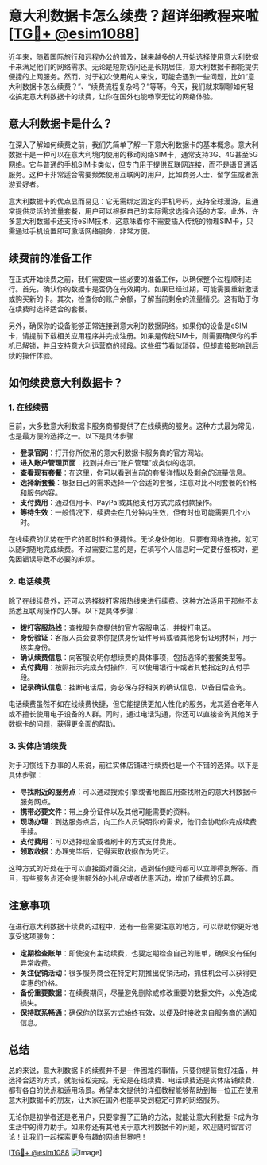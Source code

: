 # 意大利数据卡怎么续费？超详细教程来啦[[TG💪+ @esim1088](https://t.me/s/esim1088)]

近年来，随着国际旅行和远程办公的普及，越来越多的人开始选择使用意大利数据卡来满足他们的网络需求。无论是短期访问还是长期居住，意大利数据卡都能提供便捷的上网服务。然而，对于初次使用的人来说，可能会遇到一些问题，比如“意大利数据卡怎么续费？”、“续费流程复杂吗？”等等。今天，我们就来聊聊如何轻松搞定意大利数据卡的续费，让你在国外也能畅享无忧的网络体验。

## 意大利数据卡是什么？

在深入了解如何续费之前，我们先简单了解一下意大利数据卡的基本概念。意大利数据卡是一种可以在意大利境内使用的移动网络SIM卡，通常支持3G、4G甚至5G网络。它与普通的手机SIM卡类似，但专门用于提供互联网连接，而不是语音通话服务。这种卡非常适合需要频繁使用互联网的用户，比如商务人士、留学生或者旅游爱好者。

意大利数据卡的优点显而易见：它无需绑定固定的手机号码，支持全球漫游，且通常提供灵活的流量套餐，用户可以根据自己的实际需求选择合适的方案。此外，许多意大利数据卡还支持eSIM技术，这意味着你不需要插入传统的物理SIM卡，只需通过手机设置即可激活网络服务，非常方便。

## 续费前的准备工作

在正式开始续费之前，我们需要做一些必要的准备工作，以确保整个过程顺利进行。首先，确认你的数据卡是否仍在有效期内。如果已经过期，可能需要重新激活或购买新的卡。其次，检查你的账户余额，了解当前剩余的流量情况。这有助于你在续费时选择适合的套餐。

另外，确保你的设备能够正常连接到意大利的数据网络。如果你的设备是eSIM卡，请提前下载相关应用程序并完成注册。如果是传统SIM卡，则需要确保你的手机已解锁，并且支持意大利运营商的频段。这些细节看似琐碎，但却直接影响到后续的操作体验。

## 如何续费意大利数据卡？

### 1. 在线续费

目前，大多数意大利数据卡服务商都提供了在线续费的服务。这种方式最为常见，也是最方便的选择之一。以下是具体步骤：

- **登录官网**：打开你所使用的意大利数据卡服务商的官方网站。
- **进入账户管理页面**：找到并点击“账户管理”或类似的选项。
- **查看现有套餐**：在这里，你可以看到当前的套餐详情以及剩余的流量信息。
- **选择新套餐**：根据自己的需求选择一个合适的套餐，注意对比不同套餐的价格和服务内容。
- **支付费用**：通过信用卡、PayPal或其他支付方式完成付款操作。
- **等待生效**：一般情况下，续费会在几分钟内生效，但有时也可能需要几个小时。

在线续费的优势在于它的即时性和便捷性。无论身处何地，只要有网络连接，就可以随时随地完成续费。不过需要注意的是，在填写个人信息时一定要仔细核对，避免因错误导致不必要的麻烦。

### 2. 电话续费

除了在线续费外，还可以选择拨打客服热线来进行续费。这种方法适用于那些不太熟悉互联网操作的人群。以下是具体步骤：

- **拨打客服热线**：查找服务商提供的官方客服电话，并拨打电话。
- **身份验证**：客服人员会要求你提供身份证件号码或者其他身份证明材料，用于核实身份。
- **确认续费信息**：向客服说明你想续费的具体事项，包括选择的套餐类型等。
- **支付费用**：按照指示完成支付操作，可以使用银行卡或者其他指定的支付手段。
- **记录确认信息**：挂断电话后，务必保存好相关的确认信息，以备日后查询。

电话续费虽然不如在线续费快捷，但它能提供更加人性化的服务，尤其适合老年人或不擅长使用电子设备的人群。同时，通过电话沟通，你还可以直接咨询其他关于数据卡的问题，获得更全面的帮助。

### 3. 实体店铺续费

对于习惯线下办事的人来说，前往实体店铺进行续费也是一个不错的选择。以下是具体步骤：

- **寻找附近的服务点**：可以通过搜索引擎或者地图应用查找附近的意大利数据卡服务网点。
- **携带必要文件**：带上身份证件以及其他可能需要的资料。
- **现场办理**：到达服务点后，向工作人员说明你的需求，他们会协助你完成续费手续。
- **支付费用**：可以选择现金或者刷卡的方式支付费用。
- **领取收据**：办理完毕后，记得索取收据作为凭证。

这种方式的好处在于可以直接面对面交流，遇到任何疑问都可以立即得到解答。而且，有些服务点还会提供额外的小礼品或者优惠活动，增加了续费的乐趣。

## 注意事项

在进行意大利数据卡续费的过程中，还有一些需要注意的地方，可以帮助你更好地享受这项服务：

- **定期检查账单**：即使没有主动续费，也要定期检查自己的账单，确保没有任何异常收费。
- **关注促销活动**：很多服务商会在特定时期推出促销活动，抓住机会可以获得更实惠的价格。
- **备份重要数据**：在续费期间，尽量避免删除或修改重要的数据文件，以免造成损失。
- **保持联系畅通**：确保你的联系方式始终有效，以便及时接收来自服务商的通知信息。

## 总结

总的来说，意大利数据卡的续费并不是一件困难的事情，只要你提前做好准备，并选择合适的方式，就能轻松完成。无论是在线续费、电话续费还是实体店铺续费，都有各自的优点和适用场景。希望本文提供的详细教程能够帮助到每一位正在使用意大利数据卡的朋友，让大家在国外也能享受到稳定可靠的网络服务。

无论你是初学者还是老用户，只要掌握了正确的方法，就能让意大利数据卡成为你生活中的得力助手。如果你还有其他关于意大利数据卡的问题，欢迎随时留言讨论！让我们一起探索更多有趣的网络世界吧！

[[TG💪+ @esim1088](https://t.me/s/esim1088) ![Image](https://i.postimg.cc/4NQfJmqS/Snipaste-2025-05-13-00-14-12.png)]